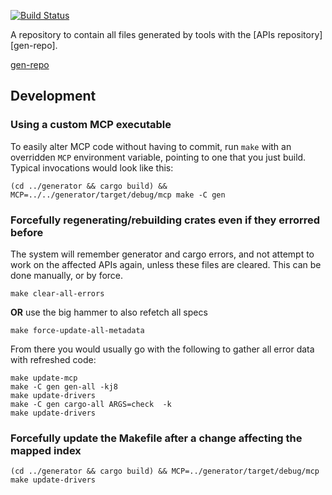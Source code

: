 [![Build Status](https://travis-ci.org/google-apis-rs/generated.svg?branch=master)](https://travis-ci.org/google-apis-rs/generated)

A repository to contain all files generated by tools with the [APIs repository][gen-repo].

[gen-repo](https://github.com/google-apis-rs/apis)

## Development

### Using a custom MCP executable

To easily alter MCP code without having to commit, run `make` with an overridden `MCP` environment variable, pointing
to one that you just build. Typical invocations would look like this:

```
(cd ../generator && cargo build) && MCP=../../generator/target/debug/mcp make -C gen
```

### Forcefully regenerating/rebuilding crates even if they errorred before

The system will remember generator and cargo errors, and not attempt to work on the affected APIs again, unless these files are cleared.
This can be done manually, or by force.

```
make clear-all-errors
```
**OR** use the big hammer to also refetch all specs
```
make force-update-all-metadata
```

From there you would usually go with the following to gather all error data with refreshed code:
```
make update-mcp
make -C gen gen-all -kj8
make update-drivers
make -C gen cargo-all ARGS=check  -k
make update-drivers
```

### Forcefully update the Makefile after a change affecting the mapped index

```
(cd ../generator && cargo build) && MCP=../generator/target/debug/mcp make update-drivers
```




